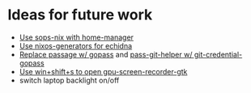 # Ideas for future work

* [Use sops-nix with home-manager](https://github.com/Mic92/sops-nix?tab=readme-ov-file#use-with-home-manager)
* [Use nixos-generators for echidna](https://github.com/nix-community/nixos-generators?tab=readme-ov-file#cross-compiling)
* [Replace passage w/ gopass](https://github.com/gopasspw/gopass) and [pass-git-helper w/ git-credential-gopass](https://github.com/gopasspw/git-credential-gopass)
* [Use win+shift+s to open gpu-screen-recorder-gtk](https://git.dec05eba.com/gpu-screen-recorder-gtk/)
* switch laptop backlight on/off

